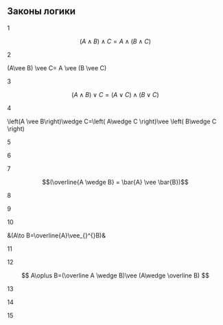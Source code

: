 ## Законы логики


1 

$$(A \wedge B)\wedge C=A\wedge(B\wedge C)$$



2 

(A\vee B) \vee C= A \vee (B \vee C)



3

$$(A\wedge B)\vee C= (A\vee C)\wedge (B\vee C)$$



4 

\left(A \vee  B\right)\wedge C=\left( A\wedge C \right)\vee \left( B\wedge C \right)



5



6



7


$$(\overline{A \wedge B} = \bar{A} \vee \bar{B})$$

8


9



10 

&(A\to B=\overline{A}\vee_{}^{}B)&


11



12  

$$ A\oplus B=(\overline A	\wedge B)\vee (A\wedge \overline B) $$



13



14



15


